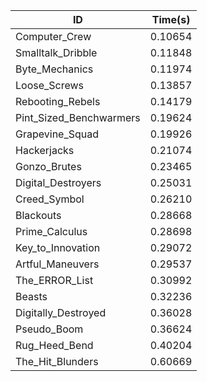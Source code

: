 |ID|Time(s)|
|-|-|
|Computer_Crew|0.10654|
|Smalltalk_Dribble|0.11848|
|Byte_Mechanics|0.11974|
|Loose_Screws|0.13857|
|Rebooting_Rebels|0.14179|
|Pint_Sized_Benchwarmers|0.19624|
|Grapevine_Squad|0.19926|
|Hackerjacks|0.21074|
|Gonzo_Brutes|0.23465|
|Digital_Destroyers|0.25031|
|Creed_Symbol|0.26210|
|Blackouts|0.28668|
|Prime_Calculus|0.28698|
|Key_to_Innovation|0.29072|
|Artful_Maneuvers|0.29537|
|The_ERROR_List|0.30992|
|Beasts|0.32236|
|Digitally_Destroyed|0.36028|
|Pseudo_Boom|0.36624|
|Rug_Heed_Bend|0.40204|
|The_Hit_Blunders|0.60669|
